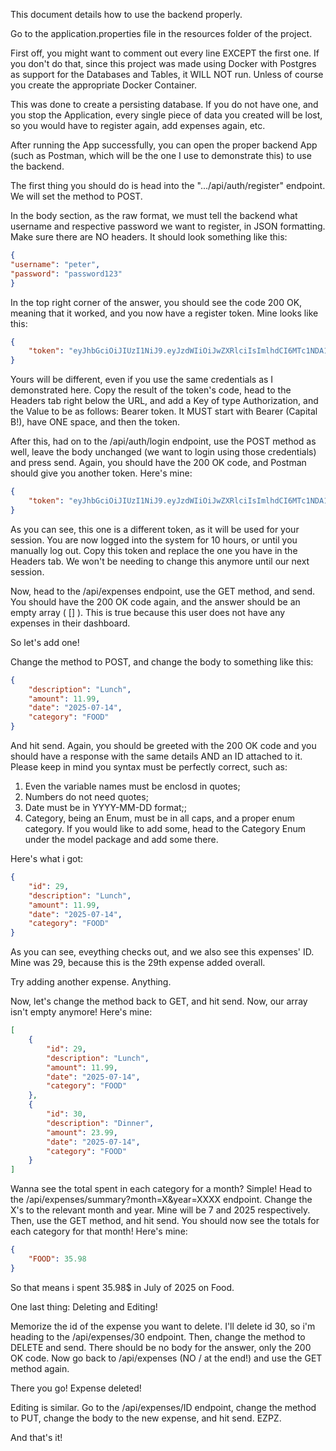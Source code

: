 
This document details how to use the backend properly.

Go to the application.properties file in the resources folder of the project.

First off, you might want to comment out every line EXCEPT the first one. If you don't do that, since this project was made using Docker with Postgres as support for the Databases and Tables, it WILL NOT run. 
Unless of course you create the appropriate Docker Container.

This was done to create a persisting database. If you do not have one, and you stop the Application, every single piece of data you created will be lost, so you would have to register again, add expenses again, etc.

After running the App successfully, you can open the proper backend App (such as Postman, which will be the one I use to demonstrate this) to use the backend.

The first thing you should do is head into the ".../api/auth/register" endpoint. We will set the method to POST.

In the body section, as the raw format, we must tell the backend what username and respective password we want to register, in JSON formatting. Make sure there are NO headers. It should look something like this:
```JSON
{
"username": "peter",
"password": "password123"
}
```
In the top right corner of the answer, you should see the code 200 OK, meaning that it worked, and you now have a register token. Mine looks like this:
```JSON
{
    "token": "eyJhbGciOiJIUzI1NiJ9.eyJzdWIiOiJwZXRlciIsImlhdCI6MTc1NDA1ODE0NSwiZXhwIjoxNzU0MDk0MTQ1fQ.B1yDjpwSCpjMTof1JaW-8_N-0vBjxk_ojAP_AVns9nQ"
}
```
Yours will be different, even if you use the same credentials as I demonstrated here. Copy the result of the token's code, head to the Headers tab right below the URL, and add a Key of type Authorization, and the Value to be as follows: Bearer token. It MUST start with Bearer (Capital B!), have ONE space, and then the token.

After this, had on to the /api/auth/login endpoint, use the POST method as well, leave the body unchanged (we want to login using those credentials) and press send. Again, you should have the 200 OK code, and Postman should give you another token. Here's mine:
```JSON
{
    "token": "eyJhbGciOiJIUzI1NiJ9.eyJzdWIiOiJwZXRlciIsImlhdCI6MTc1NDA1ODM3MiwiZXhwIjoxNzU0MDk0MzcyfQ.D_Yw3ncPFAwqVKaVnckO8sksdXtof8yvrlGXZ1Ii8p4"
}
```
As you can see, this one is a different token, as it will be used for your session. You are now logged into the system for 10 hours, or until you manually log out. Copy this token and replace the one you have in the Headers tab. We won't be needing to change this anymore until our next session.

Now, head to the /api/expenses endpoint, use the GET method, and send. You should have the 200 OK code again, and the answer should be an empty array ( [] ). This is true because this user does not have any expenses in their dashboard.

So let's add one!

Change the method to POST, and change the body to something like this:
```JSON
{
    "description": "Lunch",
    "amount": 11.99,
    "date": "2025-07-14",
    "category": "FOOD"
}
```
And hit send. Again, you should be greeted with the 200 OK code and you should have a response with the same details AND an ID attached to it. Please keep in mind you syntax must be perfectly correct, such as:
1. Even the variable names must be enclosd in quotes;
2. Numbers do not need quotes;
3. Date must be in YYYY-MM-DD format;;
4. Category, being an Enum, must be in all caps, and a proper enum category. If you would like to add some, head to the Category Enum under the model package and add some there.

Here's what i got:
```JSON
{
    "id": 29,
    "description": "Lunch",
    "amount": 11.99,
    "date": "2025-07-14",
    "category": "FOOD"
}
```
As you can see, eveything checks out, and we also see this expenses' ID. Mine was 29, because this is the 29th expense added overall.

Try adding another expense. Anything.

Now, let's change the method back to GET, and hit send. Now, our array isn't empty anymore! Here's mine:
```JSON
[
    {
        "id": 29,
        "description": "Lunch",
        "amount": 11.99,
        "date": "2025-07-14",
        "category": "FOOD"
    },
    {
        "id": 30,
        "description": "Dinner",
        "amount": 23.99,
        "date": "2025-07-14",
        "category": "FOOD"
    }
]
```

Wanna see the total spent in each category for a month? Simple! Head to the /api/expenses/summary?month=X&year=XXXX endpoint. Change the X's to the relevant month and year. Mine will be 7 and 2025 respectively. Then, use the GET method, and hit send. You should now see the totals for each category for that month! Here's mine:
```JSON
{
    "FOOD": 35.98
}
```
So that means i spent 35.98$ in July of 2025 on Food.

One last thing: Deleting and Editing!

Memorize the id of the expense you want to delete. I'll delete id 30, so i'm heading to the /api/expenses/30 endpoint. Then, change the method to DELETE and send. There should be no body for the answer, only the 200 OK code. Now go back to /api/expenses (NO / at the end!) and use the GET method again.

There you go! Expense deleted!

Editing is similar. Go to the /api/expenses/ID endpoint, change the method to PUT, change the body to the new expense, and hit send. EZPZ.

And that's it!
